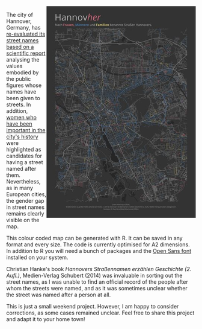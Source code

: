 
<!-- ![Preview of the Hannover Map with streets coloured by gender](hannovher_small.jpg) -->

<img align="right" src="hannovher_small.jpg">

The city of Hannover, Germany, has [re-evaluated its street names based on a scientific report](https://www.hannover.de/Kultur-Freizeit/Architektur-Geschichte/Erinnerungskultur/ZeitZentrum-Zivilcourage/St%C3%A4dtische-Erinnerungskultur/Wissenschaftliche-Betrachtung-von-namensgebenden-Pers%C3%B6nlichkeiten-in-Hannover/17-Stra%C3%9Fen-in-Hannover-sollten-umbenannt-werden) analysing the values embodied by the public figures whose names have been given to streets. In addition, [women who have been important in the city's history](https://www.hannover.de/content/download/221970/file/Bedeutende%20Frauen.pdf) were highlighted as candidates for having a street named after them. Nevertheless, as in many European cities, the gender gap in street names remains clearly visible on the map.

This colour coded map can be generated with R. It can be saved in any format and every size. The code is currently optimised for A2 dimensions. In addition to R you will need a bunch of packages and the [Open Sans font](https://fonts.google.com/specimen/Open+Sans) installed on your system.

Christian Hanke's book _Hannovers Straßennamen erzählen Geschichte (2. Aufl.)_, Medien-Verlag Schubert (2014) was invaluable in sorting out the street names, as I was unable to find an official record of the people after whom the streets were named, and as it was sometimes unclear whether the street was named after a person at all.

This is just a small weekend project. However, I am happy to consider corrections, as some cases remained unclear. Feel free to share this project and adapt it to your home town!
